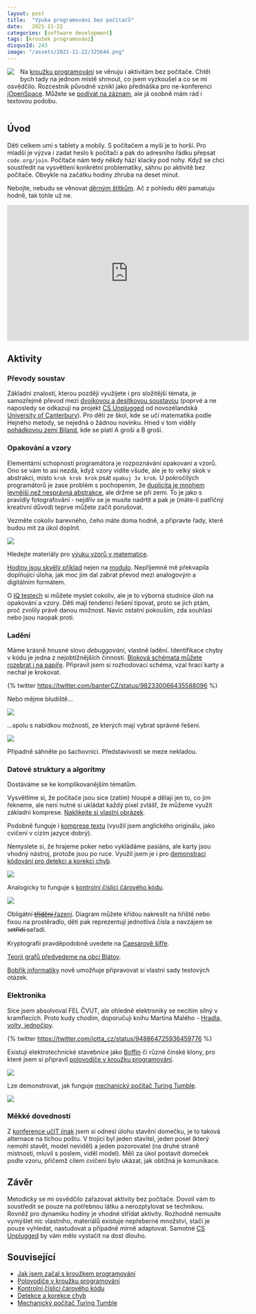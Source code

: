 ```yaml
---
layout: post
title:  "Výuka programování bez počítačů"
date:   2021-11-22
categories: [software development]
tags: [kroužek programování]
disqusId: 243
image: "/assets/2021-11-22/325644.png"
---
```


<div style="float: left; margin: 0 1em 1em 0; text-align: center;"><img src="/assets/2021-11-22/325644.png" /></div>

Na [kroužku programování](/tag/krou%C5%BEek-programov%C3%A1n%C3%AD) se věnuju i aktivitám bez počítače. Chtěl bych tady na jednom místě shrnout, co jsem vyzkoušel a co se mi osvědčilo. Rozcestník původně vznikl jako přednáška pro ne-konferenci [jOpenSpace](https://www.jopenspace.cz/).
Můžete se [podívat na záznam](https://www.youtube.com/watch?v=6HcTuM3P0Aw), ale já osobně mám rád i textovou podobu.

<div style="clear:both"></div>
<!--more-->


## Úvod

Děti celkem umí s tablety a mobily. S počítačem a myší je to horší. Pro mladší je výzva i zadat heslo k počítači a pak do adresního řádku přepsat `code.org/join`. Počítače nám tedy někdy hází klacky pod nohy. Když se chci soustředit na vysvětlení konkrétní problematiky, sáhnu po aktivitě bez počítače. Obvykle na začátku hodiny zhruba na deset minut.

Nebojte, nebudu se věnovat [děrným štítkům](https://cs.wikipedia.org/wiki/D%C4%9Brn%C3%BD_%C5%A1t%C3%ADtek). Ač z pohledu dětí pamatuju hodně, tak tohle už ne.

<iframe width="560" height="315" src="https://www.youtube.com/embed/6HcTuM3P0Aw" title="YouTube video player" frameborder="0" allow="accelerometer; autoplay; clipboard-write; encrypted-media; gyroscope; picture-in-picture" allowfullscreen></iframe>

## Aktivity


### Převody soustav


Základní znalostí, kterou později využijete i pro složitější témata, je samozřejmě převod mezi [dvojkovou a desítkovou soustavou](https://www.csunplugged.org/en/topics/binary-numbers/unit-plan/) (poprvé a ne naposledy se odkazuji na projekt [CS Unplugged](https://www.csunplugged.org) od novozélandská [University of Canterbury](http://www.canterbury.ac.nz)). Pro děti ze škol, kde se učí matematika podle Hejného metody, se nejedná o žádnou novinku. Hned v tom viděly [pohádkovou zemi Biland](https://www.matika.in/cs/category.php?category=biland), kde se platí A groši a B groši.


### Opakování a vzory

Elementární schopností programátora je rozpoznávání opakovaní a vzorů. Ono se vám to asi nezdá, když vzory vidíte všude, ale je to velký skok v abstrakci, místo `krok krok krok` psát `opakuj 3x krok`. U pokročilých programátorů je zase problém s pochopením, že [duplicita je mnohem levnější než nesprávná abstrakce](/software%20development/2020/12/08/nespravna-abstrakce.html), ale držme se při zemi. To je jako s pravidly fotografování - nejdřív se je musíte nadrtit a pak je (máte-li patřičný kreativní důvod) teprve můžete začít porušovat.

Vezměte cokoliv barevného, čeho máte doma hodně, a připravte řady, které budou mít za úkol doplnit.

![](/assets/2021-11-22/kolecka.jpg)

Hledejte materiály pro [výuku vzorů v matematice](https://www.mathinenglish.com/PWkS/grade3/completepattern4(2).pdf).

[Hodiny jsou skvělý příklad](https://www.mathinenglish.com/PWkS/grade4/timepatterns.pdf) nejen na [modulo](https://en.wikipedia.org/wiki/Modulo_operation). Nepříjemně mě překvapila doplňující úloha, jak moc jim dal zabrat převod mezi analogovým a digitálním formátem.

O [IQ testech](https://openpsychometrics.org/printable/intelligence-quotient-test.pdf) si můžete myslet cokoliv, ale je to výborná studnice úloh na opakování a vzory. Děti mají tendenci řešení tipovat, proto se jich ptám, proč zvolily právě danou možnost. Navíc ostatní pokouším, zda souhlasí nebo jsou naopak proti.


### Ladění

Máme krásně hnusné slovo _debuggování_, vlastně ladění. Identifikace chyby v kódu je jedna z nejobtížnějších činností. [Bloková schémata můžete rozebrat i na papíře](https://scratchblocks.github.io/#?style=scratch3&lang=cs&script=opakuj%20dokola%0Akdy%C5%BE%3CKARTA%20je%20men%C5%A1%C3%AD%20ne%C5%BE%205%3Etak%0Akdy%C5%BE%3CKARTA%20je%20%C4%8CERN%C3%81%3Etak%0ATV%C5%AEJ%20t%C3%BDm%20dostene%20tolik%20bod%C5%AF%2C%20kolik%20je%20na%20kart%C4%9B%0Ajinak%0ADRUH%C3%9D%20t%C3%BDm%20dostane%20(1)%20bod%0Aend%0Ajinak%0Akdy%C5%BE%3CKARTA%20je%20SRDCOV%C3%81%3Etak%0ATV%C5%AEJ%20t%C3%BDm%20dostane%20(1)%20bod%0Aend%0Aend%0Ahraje%20druh%C3%BD%20t%C3%BDm%0Aend%0A). Připravil jsem si rozhodovací schéma, vzal hrací karty a nechal je krokovat.

{% twitter https://twitter.com/banterCZ/status/982330066435588096 %}

Nebo mějme bludiště...

![](/assets/2021-11-22/bludiste.jpg)

...spolu s nabídkou možností, ze kterých mají vybrat správné řešení.

![](/assets/2021-11-22/bludiste-moznosti.png)

Případně sáhněte po šachovnici. Představivosti se meze nekladou.


### Datové struktury a algoritmy

Dostáváme se ke komplikovanějším tématům.

Vysvětlíme si, že počítače jsou sice (zatím) hloupé a dělají jen to, co jim řekneme, ale není nutné si ukládat každý pixel zvlášť, že můžeme využít základní komprese. [Naklikejte si vlastní obrázek](https://scratch.mit.edu/projects/561519780/).

Podobně funguje i [komprese textu](https://classic.csunplugged.org/documents/activities/text-compression/unplugged-03-text_compression.pdf) (využil jsem anglického originálu, jako cvičení v cizím jazyce dobrý).

Nemyslete si, že hrajeme poker nebo vykládáme pasiáns, ale karty jsou vhodný nástroj, protože jsou po ruce. Využil jsem je i pro [demonstraci kódování pro detekci a korekci chyb](/software%20development/2019/06/24/detekce-a-korekce-chyb.html).

![](/assets/2019-06-24/karty.jpg)

Analogicky to funguje s [kontrolní číslicí čárového kódu](/software%20development/2019/07/22/kontrolni-cislice-caroveho-kodu.html).

![](/assets/2019-07-22/error-correction-paint-tin.png)

Obligátní [t̶ř̶í̶d̶ě̶n̶í̶ řazení](https://www.csunplugged.org/en/resources/sorting-network/). Diagram můžete křídou nakreslit na hřiště nebo fixou na prostěradlo, děti pak reprezentují jednotlivá čísla a navzájem se s̶e̶t̶ř̶í̶d̶í̶ seřadí.

Kryptografii pravděpodobně uvedete na [Caesarově šifře](https://cs.wikipedia.org/wiki/Caesarova_%C5%A1ifra).

[Teorii grafů předvedeme na obci Blátov](https://classic.csunplugged.org/documents/activities/minimal-spanning-trees/unplugged-09-minimal_spanning_trees.pdf).

[Bobřík informatiky](https://www.ibobr.cz/) nově umožňuje připravovat si vlastní sady testových otázek.


### Elektronika

Sice jsem absolvoval FEL ČVUT, ale ohledně elektroniky se necítím silný v kramflecích. Proto kudy chodím, doporučuji knihu Martina Malého - [Hradla, volty, jednočipy](https://knihy.nic.cz/).

{% twitter https://twitter.com/iotta_cz/status/948864725936459776 %}

Existují elektrotechnické stavebnice jako [Boffin](https://boffin.cz/) či různé čínské klony, pro které jsem si připravil [polovodiče v kroužku programování](/software%20development/2020/06/29/polovodice-v-krouzku-programovani.html).

![](/assets/2020-06-29/tranzistor.jpg)

Lze demonstrovat, jak funguje [mechanický počítač Turing Tumble](/software%20development/2021/10/20/mechanicky-pocitac-turing-tumble.html).

![](/assets/2021-10-20/counter.png)


### Měkké dovednosti


Z [konference učIT jinak](/software%20development/2018/05/15/konference-ucit-jinak) jsem si odnesl úlohu stavění domečku, je to taková alternace na tichou poštu. V trojici byl jeden stavitel, jeden posel (který nemohl stavět, model neviděl) a jeden pozorovatel (na druhé straně místnosti, mluvil s poslem, viděl model). Měli za úkol postavit domeček podle vzoru, přičemž cílem cvičení bylo ukázat, jak obtížná je komunikace.


## Závěr

Metodicky se mi osvědčilo zařazovat aktivity bez počítače. Dovolí vám to soustředit se pouze na potřebnou látku a nerozptylovat se technikou. Rovněž pro dynamiku hodiny je vhodné střídat aktivity. Rozhodně nemusíte vymýšlet nic vlastního, materiálů existuje nepřeberné množství, stačí je pouze vyhledat, nastudovat a případně mírně adaptovat. Samotné [CS Unplugged](https://www.csunplugged.org) by vám mělo vystačit na dost dlouho.


## Související

- [Jak jsem začal s kroužkem programování](/software%20development/2018/10/29/jak-jsem-zacal-s-krouzkem-programovani.html)
- [Polovodiče v kroužku programování](/software%20development/2020/06/29/polovodice-v-krouzku-programovani.html)
- [Kontrolní číslicí čárového kódu](/software%20development/2019/07/22/kontrolni-cislice-caroveho-kodu.html)
- [Detekce a korekce chyb](/software%20development/2019/06/24/detekce-a-korekce-chyb.html)
- [Mechanický počítač Turing Tumble](/software%20development/2021/10/20/mechanicky-pocitac-turing-tumble.html)